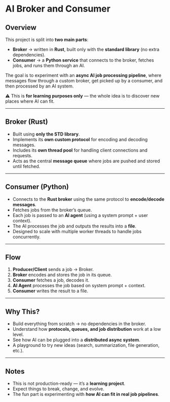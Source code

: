 # AI Broker and Consumer

## Overview
This project is split into **two main parts**:

- **Broker** → written in **Rust**, built only with the **standard library** (no extra dependencies).  
- **Consumer** → a **Python service** that connects to the broker, fetches jobs, and runs them through an AI.  

The goal is to experiment with an **async AI job processing pipeline**, where messages flow through a custom broker, get picked up by a consumer, and then processed by an AI system.  

⚠️ This is **for learning purposes only** — the whole idea is to discover new places where AI can fit.  

---

## Broker (Rust)
- Built using **only the STD library**.  
- Implements its **own custom protocol** for encoding and decoding messages.  
- Includes its **own thread pool** for handling client connections and requests.  
- Acts as the central **message queue** where jobs are pushed and stored until fetched.  

---

## Consumer (Python)
- Connects to the **Rust broker** using the same protocol to **encode/decode messages**.  
- Fetches jobs from the broker’s queue.  
- Each job is passed to an **AI agent** (using a system prompt + user context).  
- The AI processes the job and outputs the results into a **file**.  
- Designed to scale with multiple worker threads to handle jobs concurrently.  

---

## Flow
1. **Producer/Client** sends a job → Broker.  
2. **Broker** encodes and stores the job in its queue.  
3. **Consumer** fetches a job, decodes it.  
4. **AI Agent** processes the job based on system prompt + context.  
5. **Consumer** writes the result to a file.  

---

## Why This?
- Build everything from scratch → no dependencies in the broker.  
- Understand how **protocols, queues, and job distribution** work at a low level.  
- See how AI can be plugged into a **distributed async system**.  
- A playground to try new ideas (search, summarization, file generation, etc.).  

---

## Notes
- This is not production-ready — it’s a **learning project**.  
- Expect things to break, change, and evolve.  
- The fun part is experimenting with **how AI can fit in real job pipelines**.  
